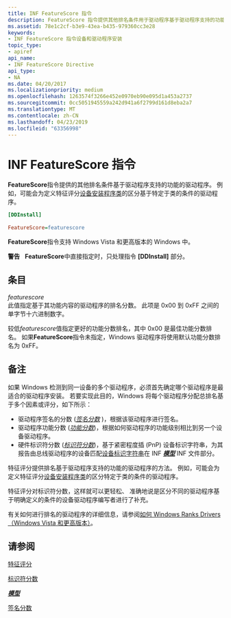 ```yaml
---
title: INF FeatureScore 指令
description: FeatureScore 指令提供其他排名条件用于驱动程序基于驱动程序支持的功能。
ms.assetid: 78e1c2cf-b3e9-43ea-b435-979360cc3e28
keywords:
- INF FeatureScore 指令设备和驱动程序安装
topic_type:
- apiref
api_name:
- INF FeatureScore Directive
api_type:
- NA
ms.date: 04/20/2017
ms.localizationpriority: medium
ms.openlocfilehash: 1263574f3266e452e0970eb90e095d1a453a2737
ms.sourcegitcommit: 0cc5051945559a242d941a6f2799d161d8eba2a7
ms.translationtype: MT
ms.contentlocale: zh-CN
ms.lasthandoff: 04/23/2019
ms.locfileid: "63356998"
---
```

# <a name="inf-featurescore-directive"></a>INF FeatureScore 指令


**FeatureScore**指令提供的其他排名条件基于驱动程序支持的功能的驱动程序。 例如，可能会为定义特征评分[设备安装程序类](device-setup-classes.md)的区分基于特定于类的条件的驱动程序。

```ini
[DDInstall]
  
FeatureScore=featurescore
```

**FeatureScore**指令支持 Windows Vista 和更高版本的 Windows 中。

**警告**   **FeatureScore**中直接指定时，只处理指令 **\[DDInstall\]** 部分。

 

## <a name="entries"></a>条目


<a href="" id="featurescore"></a>*featurescore*  
此值指定基于其功能内容的驱动程序的排名分数。 此项是 0x00 到 0xFF 之间的单字节十六进制数字。

较低*featurescore*值指定更好的功能分数排名，其中 0x00 是最佳功能分数排名。 如果**FeatureScore**指令未指定，Windows 驱动程序将使用默认功能分数排名为 0xFF。

<a name="remarks"></a>备注
-------

如果 Windows 检测到同一设备的多个驱动程序，必须首先确定哪个驱动程序是最适合的驱动程序安装。 若要实现此目的，Windows 将每个驱动程序分配总排名基于多个因素或评分，如下所示：

-   驱动程序签名的分数 ([*签名分数*](signature-score--windows-vista-and-later-.md) )，根据该驱动程序进行签名。
-   驱动程序功能分数 ([*功能分数*](feature-score--windows-vista-and-later-.md))，根据如何驱动程序的功能级别相比到另一个设备驱动程序。
-   硬件标识符分数 ([*标识符分数*](identifier-score--windows-vista-and-later-.md))，基于紧密程度插 (PnP) 设备标识字符串，为其报告由总线驱动程序的设备匹配[设备标识字符串](device-identification-strings.md)在 INF [***模型***](inf-models-section.md) INF 文件部分。

特征评分提供排名基于驱动程序支持的功能的驱动程序的方法。 例如，可能会为定义特征评分[设备安装程序类](device-setup-classes.md)的区分特定于类的条件的驱动程序。

特征评分对标识符分数，这样就可以更轻松、 准确地说是区分不同的驱动程序基于明确定义的条件的设备驱动程序编写者进行了补充。

有关如何进行排名的驱动程序的详细信息，请参阅[如何 Windows Ranks Drivers （Windows Vista 和更高版本）](how-setup-ranks-drivers--windows-vista-and-later-.md)。

## <a name="see-also"></a>请参阅


[特征评分](feature-score--windows-vista-and-later-.md)

[标识符分数](identifier-score--windows-vista-and-later-.md)

[***模型***](inf-models-section.md)

[签名分数](signature-score--windows-vista-and-later-.md)

 

 






